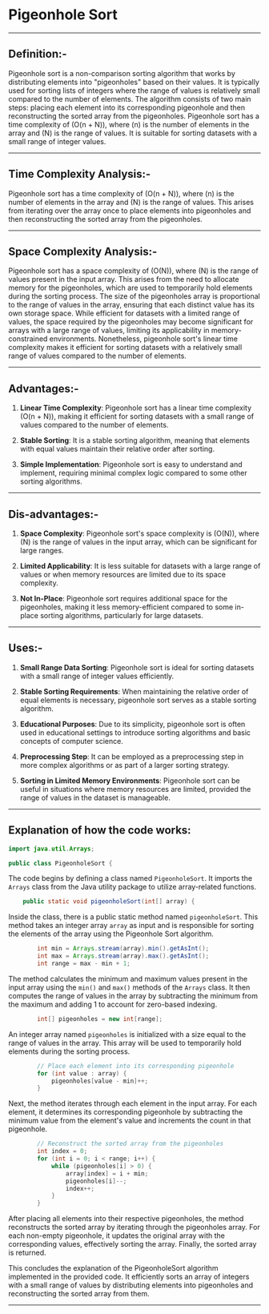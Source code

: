 # Pigeonhole Sort
-----

## Definition:-

Pigeonhole sort is a non-comparison sorting algorithm that works by distributing elements into "pigeonholes" based on their values. It is typically used for sorting lists of integers where the range of values is relatively small compared to the number of elements. The algorithm consists of two main steps: placing each element into its corresponding pigeonhole and then reconstructing the sorted array from the pigeonholes.
Pigeonhole sort has a time complexity of \(O(n + N)\), where \(n\) is the number of elements in the array and \(N\) is the range of values. It is suitable for sorting datasets with a small range of integer values.

-----

## Time Complexity Analysis:-

Pigeonhole sort has a time complexity of \(O(n + N)\), where \(n\) is the number of elements in the array and \(N\) is the range of values. This arises from iterating over the array once to place elements into pigeonholes and then reconstructing the sorted array from the pigeonholes.

-----

## Space Complexity Analysis:-

Pigeonhole sort has a space complexity of \(O(N)\), where \(N\) is the range of values present in the input array. This arises from the need to allocate memory for the pigeonholes, which are used to temporarily hold elements during the sorting process.
The size of the pigeonholes array is proportional to the range of values in the array, ensuring that each distinct value has its own storage space. While efficient for datasets with a limited range of values, the space required by the pigeonholes may become significant for arrays with a large range of values, limiting its applicability in memory-constrained environments. Nonetheless, pigeonhole sort's linear time complexity makes it efficient for sorting datasets with a relatively small range of values compared to the number of elements.

-----

## Advantages:-

1. **Linear Time Complexity**: Pigeonhole sort has a linear time complexity \(O(n + N)\), making it efficient for sorting datasets with a small range of values compared to the number of elements.

2. **Stable Sorting**: It is a stable sorting algorithm, meaning that elements with equal values maintain their relative order after sorting.

3. **Simple Implementation**: Pigeonhole sort is easy to understand and implement, requiring minimal complex logic compared to some other sorting algorithms.

----

## Dis-advantages:-

1. **Space Complexity**: Pigeonhole sort's space complexity is \(O(N)\), where \(N\) is the range of values in the input array, which can be significant for large ranges.

2. **Limited Applicability**: It is less suitable for datasets with a large range of values or when memory resources are limited due to its space complexity.

3. **Not In-Place**: Pigeonhole sort requires additional space for the pigeonholes, making it less memory-efficient compared to some in-place sorting algorithms, particularly for large datasets.

-----

## Uses:-

1. **Small Range Data Sorting**: Pigeonhole sort is ideal for sorting datasets with a small range of integer values efficiently.

2. **Stable Sorting Requirements**: When maintaining the relative order of equal elements is necessary, pigeonhole sort serves as a stable sorting algorithm.

3. **Educational Purposes**: Due to its simplicity, pigeonhole sort is often used in educational settings to introduce sorting algorithms and basic concepts of computer science.

4. **Preprocessing Step**: It can be employed as a preprocessing step in more complex algorithms or as part of a larger sorting strategy.

5. **Sorting in Limited Memory Environments**: Pigeonhole sort can be useful in situations where memory resources are limited, provided the range of values in the dataset is manageable.

-----

## Explanation of how the code works:

```java
import java.util.Arrays;

public class PigeonholeSort {
```

The code begins by defining a class named `PigeonholeSort`. It imports the `Arrays` class from the Java utility package to utilize array-related functions.

```java
    public static void pigeonholeSort(int[] array) {
```

Inside the class, there is a public static method named `pigeonholeSort`. This method takes an integer array `array` as input and is responsible for sorting the elements of the array using the Pigeonhole Sort algorithm.

```java
        int min = Arrays.stream(array).min().getAsInt();
        int max = Arrays.stream(array).max().getAsInt();
        int range = max - min + 1;
```

The method calculates the minimum and maximum values present in the input array using the `min()` and `max()` methods of the `Arrays` class. It then computes the range of values in the array by subtracting the minimum from the maximum and adding 1 to account for zero-based indexing.

```java
        int[] pigeonholes = new int[range];
```

An integer array named `pigeonholes` is initialized with a size equal to the range of values in the array. This array will be used to temporarily hold elements during the sorting process.

```java
        // Place each element into its corresponding pigeonhole
        for (int value : array) {
            pigeonholes[value - min]++;
        }
```

Next, the method iterates through each element in the input array. For each element, it determines its corresponding pigeonhole by subtracting the minimum value from the element's value and increments the count in that pigeonhole.

```java
        // Reconstruct the sorted array from the pigeonholes
        int index = 0;
        for (int i = 0; i < range; i++) {
            while (pigeonholes[i] > 0) {
                array[index] = i + min;
                pigeonholes[i]--;
                index++;
            }
        }
```

After placing all elements into their respective pigeonholes, the method reconstructs the sorted array by iterating through the pigeonholes array. For each non-empty pigeonhole, it updates the original array with the corresponding values, effectively sorting the array. Finally, the sorted array is returned.

This concludes the explanation of the PigeonholeSort algorithm implemented in the provided code. It efficiently sorts an array of integers with a small range of values by distributing elements into pigeonholes and reconstructing the sorted array from them.

-----